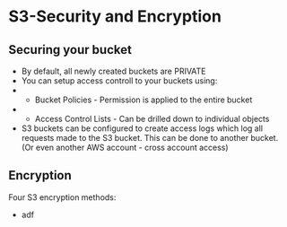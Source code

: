 # S3-Security and Encryption

## Securing your bucket
* By default, all newly created buckets are PRIVATE
* You can setup access controll to your buckets using:
* * Bucket Policies - Permission is applied to the entire bucket
* * Access Control Lists - Can be drilled down to individual objects
* S3 buckets can be configured to create access logs which log all requests made to the S3 bucket. This can be done to another bucket. (Or even another AWS account - cross account access)

## Encryption
Four S3 encryption methods:
* adf

